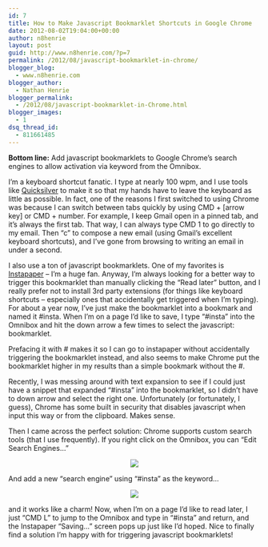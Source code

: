 ```yaml
---
id: 7
title: How to Make Javascript Bookmarklet Shortcuts in Google Chrome
date: 2012-08-02T19:04:00+00:00
author: n8henrie
layout: post
guid: http://www.n8henrie.com/?p=7
permalink: /2012/08/javascript-bookmarklet-in-chrome/
blogger_blog:
  - www.n8henrie.com
blogger_author:
  - Nathan Henrie
blogger_permalink:
  - /2012/08/javascript-bookmarklet-in-Chrome.html
blogger_images:
  - 1
dsq_thread_id:
  - 811661485
---
```

**Bottom line:** Add javascript bookmarklets to Google Chrome’s search engines to allow activation via keyword from the Omnibox.
  
<!--more-->

I’m a keyboard shortcut fanatic. I type at nearly 100 wpm, and I use tools like <a target="_blank" href="http://www.qsapp.com">Quicksilver</a> to make it so that my hands have to leave the keyboard as little as possible. In fact, one of the reasons I first switched to using Chrome was because I can switch between tabs quickly by using CMD + [arrow key] or CMD + number. For example, I keep Gmail open in a pinned tab, and it’s always the first tab. That way, I can always type CMD 1 to go directly to my email. Then “c” to compose a new email (using Gmail’s excellent keyboard shortcuts), and I’ve gone from browsing to writing an email in under a second.

I also use a ton of javascript bookmarklets. One of my favorites is [Instapaper](http://www.n8henrie.com/2011/06/instapaper-and-readability-are-great/) – I’m a huge fan. Anyway, I’m always looking for a better way to trigger this bookmarklet than manually clicking the “Read later” button, and I really prefer not to install 3rd party extensions (for things like keyboard shortcuts – especially ones that accidentally get triggered when I’m typing). For about a year now, I’ve just make the bookmarklet into a bookmark and named it #insta. When I’m on a page I’d like to save, I type “#insta” into the Omnibox and hit the down arrow a few times to select the javascript: bookmarklet.

Prefacing it with # makes it so I can go to instapaper without accidentally triggering the bookmarklet instead, and also seems to make Chrome put the bookmarklet higher in my results than a simple bookmark without the #.

Recently, I was messing around with text expansion to see if I could just have a snippet that expanded “#insta” into the bookmarklet, so I didn’t have to down arrow and select the right one. Unfortunately (or fortunately, I guess), Chrome has some built in security that disables javascript when input this way or from the clipboard. Makes sense.

Then I came across the perfect solution: Chrome supports custom search tools (that I use frequently). If you right click on the Omnibox, you can “Edit Search Engines…”

<div style="clear: both; text-align: center;">
  <a target="_blank" href="http://www.n8henrie.com/wp-content/uploads/2012/08/ScreenShot2012-08-02at12.53.45PM.jpg" style="margin-left: 1em; margin-right: 1em;"><img border="0" src="http://www.n8henrie.com/wp-content/uploads/2012/08/ScreenShot2012-08-02at12.53.45PM.jpg" /></a>
</div>



And add a new “search engine” using “#insta” as the keyword…

<div style="clear: both; text-align: center;">
  <a target="_blank" href="http://www.n8henrie.com/wp-content/uploads/2012/08/ScreenShot2012-08-02at12.55.09PM.jpg" style="margin-left: 1em; margin-right: 1em;"><img border="0" src="http://www.n8henrie.com/wp-content/uploads/2012/08/ScreenShot2012-08-02at12.55.09PM.jpg" /></a>
</div>

and it works like a charm! Now, when I’m on a page I’d like to read later, I just “CMD L” to jump to the Omnibox and type in “#insta” and return, and the Instapaper “Saving…” screen pops up just like I’d hoped. Nice to finally find a solution I’m happy with for triggering javascript bookmarklets!

<div>
</div>